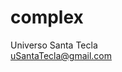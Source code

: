 # complex
Universo Santa Tecla  
[uSantaTecla@gmail.com](mailto:uSantaTecla@gmail.com)  

[//]: <> (
cartesiano con coordenada y polar con vector
suma, resta, multiplicacion, escalar, potencia,
...
)
